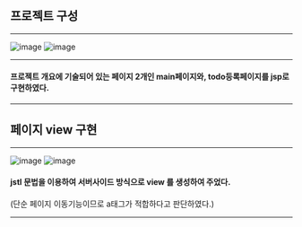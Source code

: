  ## 프로젝트 구성 
------------------------------------------------------
![image](https://user-images.githubusercontent.com/58721320/106440462-3de55100-64bc-11eb-9123-d7c3bb5d3a33.png)
![image](https://user-images.githubusercontent.com/58721320/106440566-57869880-64bc-11eb-9bdf-3410c113a42d.png)

------------------------------------------------------
#### 프로젝트 개요에 기술되어 있는 페이지 2개인 main페이지와, todo등록페이지를 jsp로 구현하였다.
------------------------------------------------------
## 페이지 view 구현
--------------------------------------------------------
![image](https://user-images.githubusercontent.com/58721320/106441708-bac4fa80-64bd-11eb-9602-56586f5d2dfa.png)
![image](https://user-images.githubusercontent.com/58721320/106442043-28712680-64be-11eb-9f78-218877f68e0c.png)

#### jstl 문법을 이용하여 서버사이드 방식으로 view 를 생성하여 주었다. 
(단순 페이지 이동기능이므로 a태그가 적합하다고 판단하였다.)

------------------------------------------------------------
